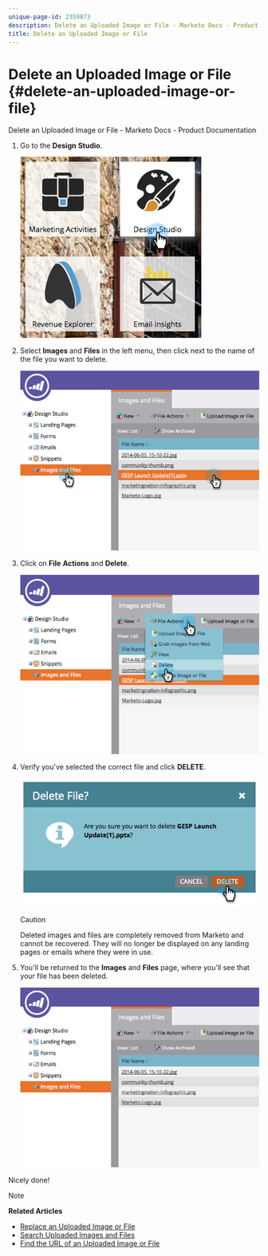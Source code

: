 ```yaml
---
unique-page-id: 2359873
description: Delete an Uploaded Image or File - Marketo Docs - Product Documentation
title: Delete an Uploaded Image or File
---
```


# Delete an Uploaded Image or File {#delete-an-uploaded-image-or-file}

Delete an Uploaded Image or File - Marketo Docs - Product Documentation

1. Go to the **Design** **Studio**.

   ![](assets/designstudio-5.png)

1. Select **Images** and **Files** in the left menu, then click next to the name of the file you want to delete.

   ![](assets/image2014-9-16-11-3a18-3a15.png)

1. Click on **File** **Actions** and **Delete**.

   ![](assets/image2014-9-16-11-3a18-3a22.png)

1. Verify you've selected the correct file and click **DELETE**.

   ![](assets/image2014-9-16-11-3a18-3a30.png)

   >[!CAUTION]
   >
   >Deleted images and files are completely removed from Marketo and cannot be recovered. They will no longer be displayed on any landing pages or emails where they were in use.

1. You'll be returned to the **Images** and **Files** page, where you'll see that your file has been deleted. 

   ![](assets/image2014-9-16-11-3a19-3a0.png)

Nicely done!

>[!NOTE]
>
>**Related Articles**
>
>* [Replace an Uploaded Image or File](replace-an-uploaded-image-or-file.md)
>* [Search Uploaded Images and Files](search-uploaded-images-and-files.md)
>* [Find the URL of an Uploaded Image or File](find-the-url-of-an-uploaded-image-or-file.md)
>

